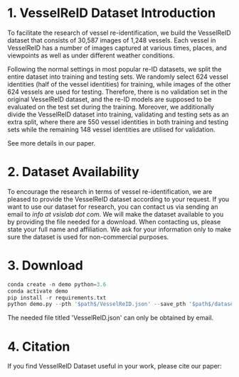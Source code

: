 # 1. VesselReID Dataset Introduction
To facilitate the research of vessel re-identification, we build the VesselReID dataset that consists of 30,587 images of 1,248 vessels. Each vessel in VesselReID has a number of images captured at various times, places, and viewpoints as well as under different weather conditions.

Following the normal settings in most popular re-ID datasets, we split the entire dataset into training and testing sets. We randomly select 624 vessel identities (half of the vessel identities) for training, while images of the other 624 vessels are used for testing. Therefore, there is no validation set in the original VesselReID dataset, and the re-ID models are supposed to be evaluated on the test set during the training. Moreover, we additionally divide the VesselReID dataset into training, validating and testing sets as an extra split, where there are 550 vessel identities in both training and testing sets while the remaining 148 vessel identities are utilised for validation.

See more details in our paper.

# 2. Dataset Availability
To encourage the research in terms of vessel re-identification, we are pleased to provide the VesselReID dataset according to your request. 
If you want to use our dataset for research, you can contact us via sending an email to *info at vsislab dot com*. We will make the dataset available to you by providing the file needed for a download.
When contacting us, please state your full name and affiliation. 
We ask for your information only to make sure the dataset is used for non-commercial purposes. 

# 3. Download

```python
conda create -n demo python=3.6
conda activate demo
pip install -r requirements.txt
python demo.py --pth '$path$/VesselReID.json' --save_pth '$path$/datasets/VesselReID'    # pth is the address of the annotations file and save_pth is the address where the data set is downloaded and saved
```
The needed file titled 'VesselReID.json' can only be obtained by email.

# 4. Citation
If you find VesselReID Dataset useful in your work, please cite our paper:

```
```

